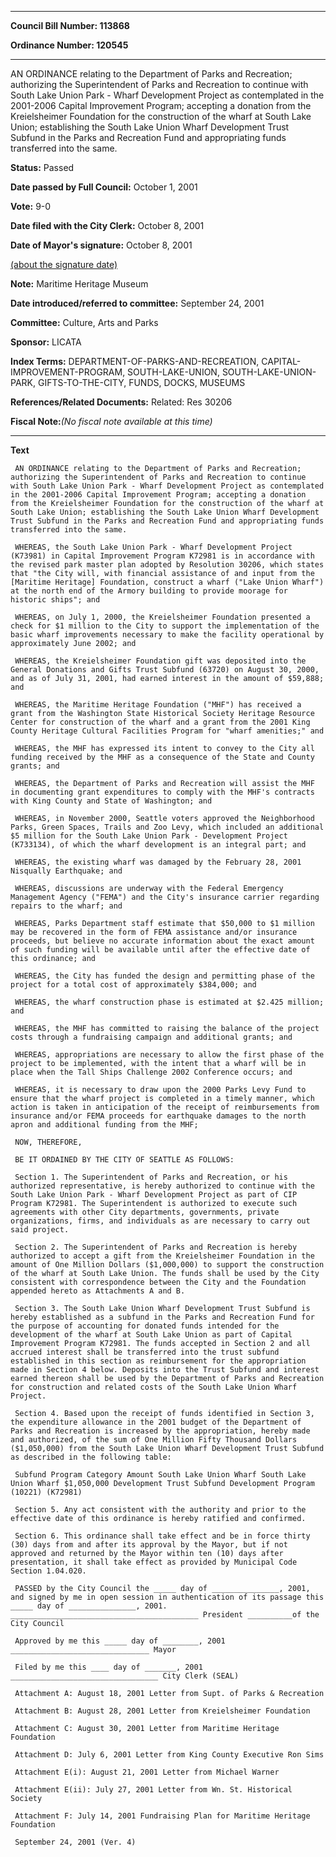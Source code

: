 

********

**Council Bill Number: 113868**
   
**Ordinance Number: 120545**
********

 AN ORDINANCE relating to the Department of Parks and Recreation; authorizing the Superintendent of Parks and Recreation to continue with South Lake Union Park - Wharf Development Project as contemplated in the 2001-2006 Capital Improvement Program; accepting a donation from the Kreielsheimer Foundation for the construction of the wharf at South Lake Union; establishing the South Lake Union Wharf Development Trust Subfund in the Parks and Recreation Fund and appropriating funds transferred into the same.

**Status:** Passed
   
**Date passed by Full Council:** October 1, 2001
   
**Vote:** 9-0
   
**Date filed with the City Clerk:** October 8, 2001
   
**Date of Mayor's signature:** October 8, 2001
   
[(about the signature date)](/~public/approvaldate.htm)
   
   
**Note:** Maritime Heritage Museum

   
**Date introduced/referred to committee:** September 24, 2001
   
**Committee:** Culture, Arts and Parks
   
**Sponsor:** LICATA
   
   
**Index Terms:** DEPARTMENT-OF-PARKS-AND-RECREATION, CAPITAL-IMPROVEMENT-PROGRAM, SOUTH-LAKE-UNION, SOUTH-LAKE-UNION-PARK, GIFTS-TO-THE-CITY, FUNDS, DOCKS, MUSEUMS

**References/Related Documents:** Related: Res 30206

**Fiscal Note:**_(No fiscal note available at this time)_

********

**Text**
   
```
 AN ORDINANCE relating to the Department of Parks and Recreation; authorizing the Superintendent of Parks and Recreation to continue with South Lake Union Park - Wharf Development Project as contemplated in the 2001-2006 Capital Improvement Program; accepting a donation from the Kreielsheimer Foundation for the construction of the wharf at South Lake Union; establishing the South Lake Union Wharf Development Trust Subfund in the Parks and Recreation Fund and appropriating funds transferred into the same.

 WHEREAS, the South Lake Union Park - Wharf Development Project (K73981) in Capital Improvement Program K72981 is in accordance with the revised park master plan adopted by Resolution 30206, which states that "the City will, with financial assistance of and input from the [Maritime Heritage] Foundation, construct a wharf ("Lake Union Wharf") at the north end of the Armory building to provide moorage for historic ships"; and

 WHEREAS, on July 1, 2000, the Kreielsheimer Foundation presented a check for $1 million to the City to support the implementation of the basic wharf improvements necessary to make the facility operational by approximately June 2002; and

 WHEREAS, the Kreielsheimer Foundation gift was deposited into the General Donations and Gifts Trust Subfund (63720) on August 30, 2000, and as of July 31, 2001, had earned interest in the amount of $59,888; and

 WHEREAS, the Maritime Heritage Foundation ("MHF") has received a grant from the Washington State Historical Society Heritage Resource Center for construction of the wharf and a grant from the 2001 King County Heritage Cultural Facilities Program for "wharf amenities;" and

 WHEREAS, the MHF has expressed its intent to convey to the City all funding received by the MHF as a consequence of the State and County grants; and

 WHEREAS, the Department of Parks and Recreation will assist the MHF in documenting grant expenditures to comply with the MHF's contracts with King County and State of Washington; and

 WHEREAS, in November 2000, Seattle voters approved the Neighborhood Parks, Green Spaces, Trails and Zoo Levy, which included an additional $5 million for the South Lake Union Park - Development Project (K733134), of which the wharf development is an integral part; and

 WHEREAS, the existing wharf was damaged by the February 28, 2001 Nisqually Earthquake; and

 WHEREAS, discussions are underway with the Federal Emergency Management Agency ("FEMA") and the City's insurance carrier regarding repairs to the wharf; and

 WHEREAS, Parks Department staff estimate that $50,000 to $1 million may be recovered in the form of FEMA assistance and/or insurance proceeds, but believe no accurate information about the exact amount of such funding will be available until after the effective date of this ordinance; and

 WHEREAS, the City has funded the design and permitting phase of the project for a total cost of approximately $384,000; and

 WHEREAS, the wharf construction phase is estimated at $2.425 million; and

 WHEREAS, the MHF has committed to raising the balance of the project costs through a fundraising campaign and additional grants; and

 WHEREAS, appropriations are necessary to allow the first phase of the project to be implemented, with the intent that a wharf will be in place when the Tall Ships Challenge 2002 Conference occurs; and

 WHEREAS, it is necessary to draw upon the 2000 Parks Levy Fund to ensure that the wharf project is completed in a timely manner, which action is taken in anticipation of the receipt of reimbursements from insurance and/or FEMA proceeds for earthquake damages to the north apron and additional funding from the MHF;

 NOW, THEREFORE,

 BE IT ORDAINED BY THE CITY OF SEATTLE AS FOLLOWS:

 Section 1. The Superintendent of Parks and Recreation, or his authorized representative, is hereby authorized to continue with the South Lake Union Park - Wharf Development Project as part of CIP Program K72981. The Superintendent is authorized to execute such agreements with other City departments, governments, private organizations, firms, and individuals as are necessary to carry out said project.

 Section 2. The Superintendent of Parks and Recreation is hereby authorized to accept a gift from the Kreielsheimer Foundation in the amount of One Million Dollars ($1,000,000) to support the construction of the wharf at South Lake Union. The funds shall be used by the City consistent with correspondence between the City and the Foundation appended hereto as Attachments A and B.

 Section 3. The South Lake Union Wharf Development Trust Subfund is hereby established as a subfund in the Parks and Recreation Fund for the purpose of accounting for donated funds intended for the development of the wharf at South Lake Union as part of Capital Improvement Program K72981. The funds accepted in Section 2 and all accrued interest shall be transferred into the trust subfund established in this section as reimbursement for the appropriation made in Section 4 below. Deposits into the Trust Subfund and interest earned thereon shall be used by the Department of Parks and Recreation for construction and related costs of the South Lake Union Wharf Project.

 Section 4. Based upon the receipt of funds identified in Section 3, the expenditure allowance in the 2001 budget of the Department of Parks and Recreation is increased by the appropriation, hereby made and authorized, of the sum of One Million Fifty Thousand Dollars ($1,050,000) from the South Lake Union Wharf Development Trust Subfund as described in the following table:

 Subfund Program Category Amount South Lake Union Wharf South Lake Union Wharf $1,050,000 Development Trust Subfund Development Program (10221) (K72981)

 Section 5. Any act consistent with the authority and prior to the effective date of this ordinance is hereby ratified and confirmed.

 Section 6. This ordinance shall take effect and be in force thirty (30) days from and after its approval by the Mayor, but if not approved and returned by the Mayor within ten (10) days after presentation, it shall take effect as provided by Municipal Code Section 1.04.020.

 PASSED by the City Council the _____ day of _______________, 2001, and signed by me in open session in authentication of its passage this _____ day of _______________, 2001. __________________________________________ President __________of the City Council

 Approved by me this _____ day of ________, 2001 _______________________________ Mayor

 Filed by me this ____ day of _______, 2001 _________________________________ City Clerk (SEAL)

 Attachment A: August 18, 2001 Letter from Supt. of Parks & Recreation

 Attachment B: August 28, 2001 Letter from Kreielsheimer Foundation

 Attachment C: August 30, 2001 Letter from Maritime Heritage Foundation

 Attachment D: July 6, 2001 Letter from King County Executive Ron Sims

 Attachment E(i): August 21, 2001 Letter from Michael Warner

 Attachment E(ii): July 27, 2001 Letter from Wn. St. Historical Society

 Attachment F: July 14, 2001 Fundraising Plan for Maritime Heritage Foundation

 September 24, 2001 (Ver. 4)

```
